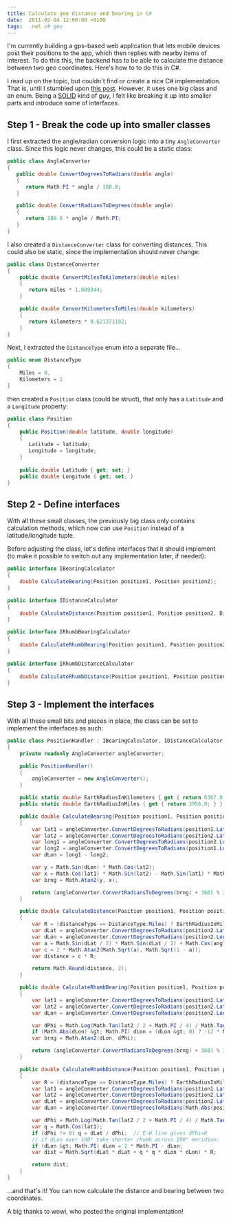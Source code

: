 ```yaml
---
title: Calculate geo distance and bearing in C#
date:  2011-02-04 12:00:00 +0100
tags:  .net c# geo
---
```


I'm currently building a gps-based web application that lets mobile devices post
their positions to the app, which then replies with nearby items of interest. To
do this this, the backend has to be able to calculate the distance between two geo
coordinates. Here's how to to do this in C#.

I read up on the topic, but couldn't find or create a nice C# implementation. That
is, until I stumbled upon [this post](http://myxaab.wordpress.com/2010/09/02/calculate-distance-bearing-between-geolocation/). However, it uses one big class
and an enum. Being a [SOLID](https://en.wikipedia.org/wiki/SOLID) kind of guy, I
felt like breaking it up into smaller parts and introduce some of interfaces.


## Step 1 - Break the code up into smaller classes

I first extracted the angle/radian conversion logic into a tiny `AngleConverter`
class. Since this logic never changes, this could be a static class:

```csharp
public class AngleConverter
{
   public double ConvertDegreesToRadians(double angle)
   {
      return Math.PI * angle / 180.0;
   }	

   public double ConvertRadiansToDegrees(double angle)
   {
      return 180.0 * angle / Math.PI;
   }
}
```

I also created a `DistanceConverter` class for converting distances. This could
also be static, since the implementation should never change:

```csharp
public class DistanceConverter
{
    public double ConvertMilesToKilometers(double miles)
    {
       return miles * 1.609344;
    }	

    public double ConvertKilometersToMiles(double kilometers)
    {
       return kilometers * 0.621371192;
    }
}
```

Next, I extracted the `DistanceType` enum into a separate file...

```csharp
public enum DistanceType
{
    Miles = 0,
    Kilometers = 1
}
```

then created a `Position` class (could be struct), that only has a `Latitude`
and a `Longitude` property:

```csharp
public class Position
{
    public Position(double latitude, double longitude)
    {
       Latitude = latitude;
       Longitude = longitude;
    }
	 
    public double Latitude { get; set; }
    public double Longitude { get; set; }
}
```


## Step 2 - Define interfaces

With all these small classes, the previously big class only contains calculation
methods, which now can use `Position` instead of a latitude/longitude tuple.

Before adjusting the class, let's define interfaces that it should implement (to
make it possible to switch out any implementation later, if needed):

```csharp
public interface IBearingCalculator
{
    double CalculateBearing(Position position1, Position position2);
}

public interface IDistanceCalculator
{
    double CalculateDistance(Position position1, Position position2, DistanceType distanceType1);
}

public interface IRhumbBearingCalculator
{
    double CalculateRhumbBearing(Position position1, Position position2);
}

public interface IRhumbDistanceCalculator
{
    double CalculateRhumbDistance(Position position1, Position position2, DistanceType distanceType);
}
```


## Step 3 - Implement the interfaces

With all these small bits and pieces in place, the class can be set to implement
the interfaces as such:

```csharp
public class PositionHandler : IBearingCalculator, IDistanceCalculator, IRhumbBearingCalculator, IRhumbDistanceCalculator
{
    private readonly AngleConverter angleConverter;

    public PositionHandler()
    {
        angleConverter = new AngleConverter();
    }

    public static double EarthRadiusInKilometers { get { return 6367.0; } }
    public static double EarthRadiusInMiles { get { return 3956.0; } }

    public double CalculateBearing(Position position1, Position position2)
    {
        var lat1 = angleConverter.ConvertDegreesToRadians(position1.Latitude);
        var lat2 = angleConverter.ConvertDegreesToRadians(position2.Latitude);
        var long1 = angleConverter.ConvertDegreesToRadians(position2.Longitude);
        var long2 = angleConverter.ConvertDegreesToRadians(position1.Longitude);
        var dLon = long1 - long2;

        var y = Math.Sin(dLon) * Math.Cos(lat2);
        var x = Math.Cos(lat1) * Math.Sin(lat2) - Math.Sin(lat1) * Math.Cos(lat2) * Math.Cos(dLon);
        var brng = Math.Atan2(y, x);

        return (angleConverter.ConvertRadiansToDegrees(brng) + 360) % 360;
    }

    public double CalculateDistance(Position position1, Position position2, DistanceType distanceType)
    {
        var R = (distanceType == DistanceType.Miles) ? EarthRadiusInMiles : EarthRadiusInKilometers;
        var dLat = angleConverter.ConvertDegreesToRadians(position2.Latitude) - angleConverter.ConvertDegreesToRadians(position1.Latitude);
        var dLon = angleConverter.ConvertDegreesToRadians(position2.Longitude) - angleConverter.ConvertDegreesToRadians(position1.Longitude);
        var a = Math.Sin(dLat / 2) * Math.Sin(dLat / 2) + Math.Cos(angleConverter.ConvertDegreesToRadians(position1.Latitude)) * Math.Cos(angleConverter.ConvertDegreesToRadians(position2.Latitude)) * Math.Sin(dLon / 2) * Math.Sin(dLon / 2);
        var c = 2 * Math.Atan2(Math.Sqrt(a), Math.Sqrt(1 - a));
        var distance = c * R;

        return Math.Round(distance, 2);
    }

    public double CalculateRhumbBearing(Position position1, Position position2)
    {
        var lat1 = angleConverter.ConvertDegreesToRadians(position1.Latitude);
        var lat2 = angleConverter.ConvertDegreesToRadians(position2.Latitude);
        var dLon = angleConverter.ConvertDegreesToRadians(position2.Longitude - position1.Longitude);

        var dPhi = Math.Log(Math.Tan(lat2 / 2 + Math.PI / 4) / Math.Tan(lat1 / 2 + Math.PI / 4));
        if (Math.Abs(dLon) &gt; Math.PI) dLon = (dLon &gt; 0) ? -(2 * Math.PI - dLon) : (2 * Math.PI + dLon);
        var brng = Math.Atan2(dLon, dPhi);

        return (angleConverter.ConvertRadiansToDegrees(brng) + 360) % 360;
    }

    public double CalculateRhumbDistance(Position position1, Position position2, DistanceType distanceType)
    {
        var R = (distanceType == DistanceType.Miles) ? EarthRadiusInMiles : EarthRadiusInKilometers;
        var lat1 = angleConverter.ConvertDegreesToRadians(position1.Latitude);
        var lat2 = angleConverter.ConvertDegreesToRadians(position2.Latitude);
        var dLat = angleConverter.ConvertDegreesToRadians(position2.Latitude - position1.Latitude);
        var dLon = angleConverter.ConvertDegreesToRadians(Math.Abs(position2.Longitude - position1.Longitude));

        var dPhi = Math.Log(Math.Tan(lat2 / 2 + Math.PI / 4) / Math.Tan(lat1 / 2 + Math.PI / 4));
        var q = Math.Cos(lat1);
        if (dPhi != 0) q = dLat / dPhi;  // E-W line gives dPhi=0
        // if dLon over 180° take shorter rhumb across 180° meridian:
        if (dLon &gt; Math.PI) dLon = 2 * Math.PI - dLon;
        var dist = Math.Sqrt(dLat * dLat + q * q * dLon * dLon) * R;

        return dist;
    }
}
```

...and that's it! You can now calculate the distance and bearing between two coordinates.

A big thanks to wowi, who posted the original implementation!



